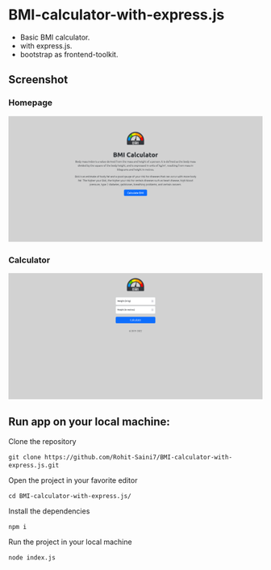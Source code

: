 # BMI-calculator-with-express.js

- Basic BMI calculator.
- with express.js.
- bootstrap as frontend-toolkit.

## Screenshot

### Homepage

![Homepage](public/images/Screenshot-home.png)

### Calculator

![Calculator](public/images/Screenshot-calc.png)

## Run app on your local machine:

Clone the repository

```
git clone https://github.com/Rohit-Saini7/BMI-calculator-with-express.js.git
```

Open the project in your favorite editor

```
cd BMI-calculator-with-express.js/
```

Install the dependencies

```
npm i
```

Run the project in your local machine

```
node index.js
```
